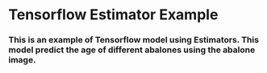 # Tensorflow Estimator Example

### This is an example of Tensorflow model using Estimators. This model predict the age of different abalones using the abalone image.
